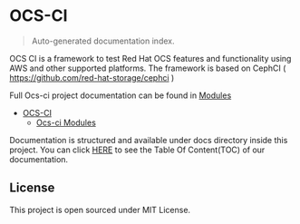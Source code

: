 # OCS-CI

> Auto-generated documentation index.

OCS CI is a framework to test Red Hat OCS features and functionality using AWS
and other supported platforms. The framework is based on CephCI
  ( https://github.com/red-hat-storage/cephci )

Full Ocs-ci project documentation can be found in [Modules](MODULES.md#ocs-ci-modules)

- [OCS-CI](#ocs-ci)
  - [Ocs-ci Modules](MODULES.md#ocs-ci-modules)

Documentation is structured and available under docs directory
inside this project. You can click [HERE](docs/README.md) to see
the Table Of Content(TOC) of our documentation.

## License
This project is open sourced under MIT License.
